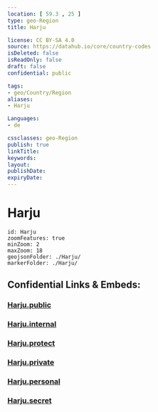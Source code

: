 ```yaml
---
location: [ 59.3 , 25 ] 
type: geo-Region
title: Harju

license: CC BY-SA 4.0
source: https://datahub.io/core/country-codes
isDeleted: false
isReadOnly: false
draft: false
confidential: public

tags:
- geo/Country/Region
aliases:
- Harju

Languages:
- de

cssclasses: geo-Region
publish: true
linkTitle: 
keywords: 
layout: 
publishDate: 
expiryDate: 
---
```


# Harju

```leaflet
id: Harju
zoomFeatures: true 
minZoom: 2 
maxZoom: 18
geojsonFolder: ./Harju/
markerFolder: ./Harju/
```


## Confidential Links & Embeds: 

### [Harju.public](/_public/\Earth\Continent\Europe\Europe~North\Estonia\Counties~EstoniaHarju.public.md) 

### [Harju.internal](/_internal/\Earth\Continent\Europe\Europe~North\Estonia\Counties~EstoniaHarju.internal.md) 

### [Harju.protect](/_protect/\Earth\Continent\Europe\Europe~North\Estonia\Counties~EstoniaHarju.protect.md) 

### [Harju.private](/_private/\Earth\Continent\Europe\Europe~North\Estonia\Counties~EstoniaHarju.private.md) 

### [Harju.personal](/_personal/\Earth\Continent\Europe\Europe~North\Estonia\Counties~EstoniaHarju.personal.md) 

### [Harju.secret](/_secret/\Earth\Continent\Europe\Europe~North\Estonia\Counties~EstoniaHarju.secret.md)

